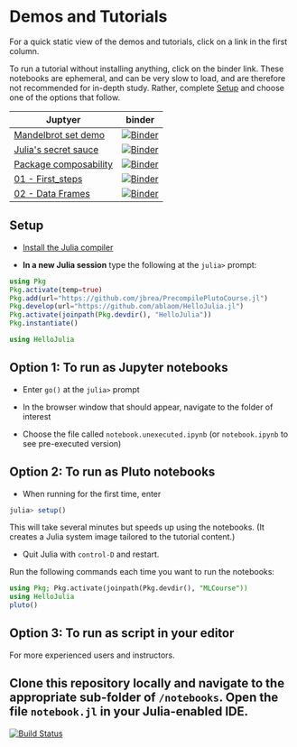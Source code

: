 # Demos and Tutorials

For a quick static view of the demos and tutorials, click on a link in
the first column. 

To run a tutorial without installing anything, click on the binder
link. These notebooks are ephemeral, and can be very slow to load, and
are therefore not recommended for in-depth study. Rather, complete
[Setup](#setup) and choose one of the options that follow.


Juptyer | binder
--------|---------
[Mandelbrot set demo](notebooks/mandelbrot/notebook.ipynb) | [![Binder](https://mybinder.org/badge_logo.svg)](https://mybinder.org/v2/gh/ablaom/HelloJulia.jl/dev?labpath=notebooks%2Fmandelbrot%2Fnotebook.ipynb)
[Julia's secret sauce](notebooks/secret_sauce/notebook.ipynb) | [![Binder](https://mybinder.org/badge_logo.svg)](https://mybinder.org/v2/gh/ablaom/HelloJulia.jl/dev?labpath=notebooks%2Fsecret_sauce%2Fnotebook.ipynb)
[Package composability](notebooks/pkg_composability/notebook.ipynb) | [![Binder](https://mybinder.org/badge_logo.svg)](https://mybinder.org/v2/gh/ablaom/HelloJulia.jl/dev?labpath=notebooks%2Fpkg_composability%2Fnotebook.ipynb)
[01 - First_steps](notebooks/01_first_steps/notebook.unexecuted.ipynb) | [![Binder](https://mybinder.org/badge_logo.svg)](https://mybinder.org/v2/gh/ablaom/HelloJulia.jl/dev?labpath=notebooks%2F01_first_steps%2Fnotebook.unexecuted.ipynb)
[02 - Data Frames](notebooks/02_dataframes/notebook.ipynb) | [![Binder](https://mybinder.org/badge_logo.svg)](https://mybinder.org/v2/gh/ablaom/HelloJulia.jl/dev?labpath=notebooks%2F02_dataframes%2Fnotebook.ipynb)


## Setup

- [Install the Julia compiler](FIRST_STEPS.md)

- **In a new Julia session** type the following at the `julia>` prompt:

```julia
using Pkg
Pkg.activate(temp=true)
Pkg.add(url="https://github.com/jbrea/PrecompilePlutoCourse.jl")
Pkg.develop(url="https://github.com/ablaom/HelloJulia.jl")
Pkg.activate(joinpath(Pkg.devdir(), "HelloJulia"))
Pkg.instantiate()

using HelloJulia
```

## Option 1: To run as Jupyter notebooks

- Enter `go()` at the `julia>` prompt

- In the browser window that should appear, navigate to the folder of
interest 

- Choose the file called `notebook.unexecuted.ipynb` (or
  `notebook.ipynb` to see pre-executed version)


## Option 2: To run as Pluto notebooks

- When running for the first time, enter

```julia
julia> setup()
```

This will take several minutes but speeds up using the notebooks. (It
creates a Julia system image tailored to the tutorial content.)

- Quit Julia with `control-D` and restart.

Run the following commands each time you want to run the notebooks:

```julia
using Pkg; Pkg.activate(joinpath(Pkg.devdir(), "MLCourse"))
using HelloJulia
pluto()
```

## Option 3: To run as script in your editor

For more experienced users and instructors.

Clone this repository locally and navigate to the appropriate
sub-folder of `/notebooks`. Open the file `notebook.jl` in your
Julia-enabled IDE.
---

[![Build Status](https://github.com/ablaom/HelloJulia.jl/workflows/CI/badge.svg)](https://github.com/ablaom/HelloJulia.jl/actions) 
